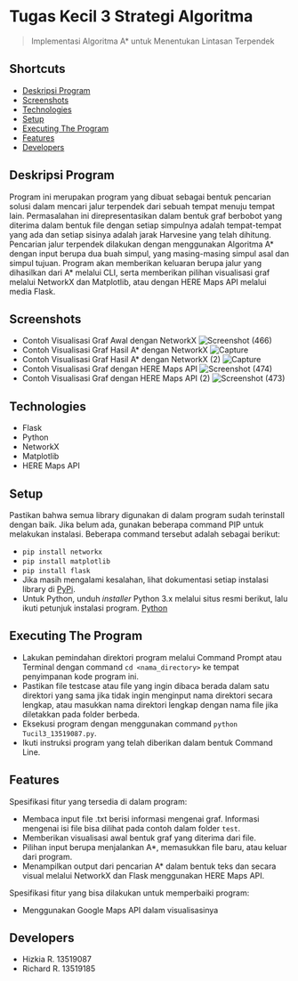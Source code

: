 # Tugas Kecil 3 Strategi Algoritma
> Implementasi Algoritma A* untuk Menentukan Lintasan Terpendek

## Shortcuts
* [Deskripsi Program](#deskripsi-program)
* [Screenshots](#screenshots)
* [Technologies](#technologies)
* [Setup](#setup)
* [Executing The Program](#executing-the-program)
* [Features](#features)
* [Developers](#developers)

## Deskripsi Program
Program ini merupakan program yang dibuat sebagai bentuk pencarian solusi dalam mencari jalur terpendek dari sebuah tempat menuju tempat lain. Permasalahan ini direpresentasikan dalam bentuk graf berbobot yang diterima dalam bentuk file dengan setiap simpulnya adalah tempat-tempat yang ada dan setiap sisinya adalah jarak Harvesine yang telah dihitung. Pencarian jalur terpendek dilakukan dengan menggunakan Algoritma A* dengan input berupa dua buah simpul, yang masing-masing simpul asal dan simpul tujuan. Program akan memberikan keluaran berupa jalur yang dihasilkan dari A* melalui CLI, serta memberikan pilihan visualisasi graf melalui NetworkX dan Matplotlib, atau dengan HERE Maps API melalui media Flask.

## Screenshots
* Contoh Visualisasi Graf Awal dengan NetworkX
![Screenshot (466)](https://user-images.githubusercontent.com/63536655/113722826-fc229200-971a-11eb-9664-e959672f7446.png)
* Contoh Visualisasi Graf Hasil A* dengan NetworkX
![Capture](https://user-images.githubusercontent.com/60037073/113727505-62111880-971f-11eb-93a5-54e8abbc05ad.JPG)
* Contoh Visualisasi Graf Hasil A* dengan NetworkX (2)
![Capture](https://user-images.githubusercontent.com/60037073/113727592-781ed900-971f-11eb-90a7-43dad4b25e7c.JPG)
* Contoh Visualisasi Graf dengan HERE Maps API
![Screenshot (474)](https://user-images.githubusercontent.com/63536655/113724330-70aa0080-971c-11eb-8740-ffe46aed9427.png)
* Contoh Visualisasi Graf dengan HERE Maps API (2)
![Screenshot (473)](https://user-images.githubusercontent.com/63536655/113724352-756eb480-971c-11eb-9be1-6e3e9fb27366.png)


## Technologies
* Flask
* Python
* NetworkX
* Matplotlib
* HERE Maps API

## Setup
Pastikan bahwa semua library digunakan di dalam program sudah terinstall dengan baik. Jika belum ada, gunakan beberapa command PIP untuk melakukan instalasi. Beberapa command tersebut adalah sebagai berikut:
* `pip install networkx`
* `pip install matplotlib`
* `pip install flask`
* Jika masih mengalami kesalahan, lihat dokumentasi setiap instalasi library di [PyPi](https://pypi.org/).
* Untuk Python, unduh *installer* Python 3.x melalui situs resmi berikut, lalu ikuti petunjuk instalasi program. [Python](https://www.python.org/downloads/)

## Executing The Program
* Lakukan pemindahan direktori program melalui Command Prompt atau Terminal dengan command `cd <nama_directory>` ke tempat penyimpanan kode program ini.
* Pastikan file testcase atau file yang ingin dibaca berada dalam satu direktori yang sama jika tidak ingin menginput nama direktori secara lengkap, atau masukkan nama direktori lengkap dengan nama file jika diletakkan pada folder berbeda.
* Eksekusi program dengan menggunakan command `python Tucil3_13519087.py`.
* Ikuti instruksi program yang telah diberikan dalam bentuk Command Line.

## Features
Spesifikasi fitur yang tersedia di dalam program:
* Membaca input file .txt berisi informasi mengenai graf. Informasi mengenai isi file bisa dilihat pada contoh dalam folder `test`.
* Memberikan visualisasi awal bentuk graf yang diterima dari file.
* Pilihan input berupa menjalankan A*, memasukkan file baru, atau keluar dari program.
* Menampilkan output dari pencarian A* dalam bentuk teks dan secara visual melalui NetworkX dan Flask menggunakan HERE Maps API.

Spesifikasi fitur yang bisa dilakukan untuk memperbaiki program:
* Menggunakan Google Maps API dalam visualisasinya

## Developers
* Hizkia R. 13519087
* Richard R. 13519185
